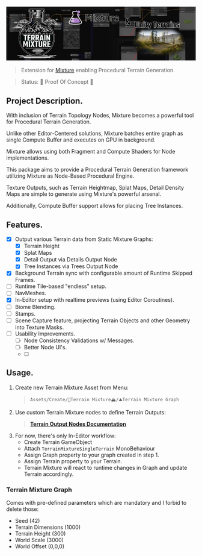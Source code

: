 ![#Terrain Mixture](.github/header.jpg)

> Extension for [Mixture](alelievr/Mixture) enabling Procedural Terrain Generation.

> Status: 🚧 Proof Of Concept 🚧

## Project Description.

With inclusion of Terrain Topology Nodes, Mixture becomes a powerful tool for Procedural Terrain Generation.

Unlike other Editor-Centered solutions, Mixture batches entire graph as single Compute Buffer and executes on GPU in
background.

Mixture allows using both Fragment and Compute Shaders for Node implementations.

This package aims to provide a Procedural Terrain Generation framework utilizing Mixture as Node-Based Procedural
Engine.

Texture Outputs, such as Terrain Heightmap, Splat Maps, Detail Density Maps are simple to generate using Mixture's
powerful arsenal.

Additionally, Compute Buffer support allows for placing Tree Instances.

## Features.

* [x] Output various Terrain data from Static Mixture Graphs:
    * [x] Terrain Height
    * [x] Splat Maps
    * [x] Detail Output via Details Output Node
    * [x] Tree Instances via Trees Output Node
* [x] Background Terrain sync with configurable amount of Runtime Skipped Frames.
* [ ] Runtime Tile-based "endless" setup.
* [ ] NavMeshes.
* [x] In-Editor setup with realtime previews (using Editor Coroutines).
* [ ] Biome Blending.
* [ ] Stamps.
* [ ] Scene Capture feature, projecting Terrain Objects and other Geometry into Texture Masks.
* [ ] Usability Improvements.
    * [ ] Node Consistency Validations w/ Messages.
    * [ ] Better Node UI's.
    * [ ] 

## Usage.

1. Create new Terrain Mixture Asset from Menu:
   > `Assets/Create/🧪Terrain Mixture🏔/⛰️Terrain Mixture Graph`
2. Use custom Terrain Mixture nodes to define Terrain Outputs:
   > **[Terrain Output Nodes Documentation](docs/terrain-output-nodes.md)**
3. For now, there's only In-Editor workflow:
    * Create Terrain GameObject
    * Attach `TerrainMixtureSingleTerrain` MonoBehaviour
    * Assign Graph property to your graph created in step 1.
    * Assign Terrain property to your Terrain.
    * Terrain Mixture will react to runtime changes in Graph and update Terrain accordingly.

### Terrain Mixture Graph

Comes with pre-defined parameters which are mandatory and I forbid to delete those:

* Seed (42)
* Terrain Dimensions (1000)
* Terrain Height (300)
* World Scale (3000)
* World Offset (0,0,0)
